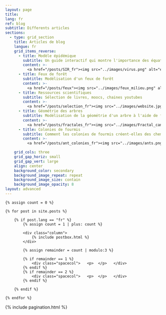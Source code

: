 ```yaml
---
layout: page
title:
lang: fr
ref: blog
subtitle: Differents articles
sections:
  - type: grid_section
    title: Articles de blog
    langue: fr
    grid_items_reverse:
      - title: Modèle épidémique
        subtitle: Un guide interactif qui montre l'importance des équations différentielles.
        content: >- 
          <a href="/posts/SIR_fr"><img src="../images/virus.png" alt="epidemy"></a>
      - title: Feux de forêt
        subtitle: Modélisation d'un feux de forêt
        content: >- 
          <a href="/posts/feux"><img src="../images/feux_milieu.png" alt="forest fire"></a>
      - title: Ressources scientifiques
        subtitle: Sélection de livres, moocs, chaines youtubes
        content: >- 
          <a href="/posts/selection_fr"><img src="../images/website.jpg" alt="ressources"></a>
      - title: Géométrie des arbres
        subtitle: Modélisation de la géométrie d'un arbre à l'aide de fractales.
        content: >- 
          <a href="/posts/fractales_fr"><img src="../images/Fractal_canopy.svg.png" alt="tree fractal"></a>
      - title: Colonies de fourmis
        subtitle: Comment les colonies de fourmis créent-elles des chemins intelligents ?
        content: >- 
          <a href="/posts/ant_colonies_fr"><img src="../images/ants.png" alt="ants"></a>

    grid_cols: three
    grid_gap_horiz: small
    grid_gap_vert: large
    align: center
    background_color: secondary
    background_image_repeat: repeat
    background_image_size: contain
    background_image_opacity: 8
layout: advanced
---
```





<!-- Posts Index

mettre le layout en body pour elargir !

================================================== -->
<section class="recent-posts">
	
	{% assign count = 0 %}

	{% for post in site.posts %}

		{% if post.lang == "fr" %}
			{% assign count = 1 | plus: count %}

			<div class="column">		
				{% include postbox.html %}
			</div>
			
			{% assign remainder = count | modulo:3 %}
			
			{% if remainder == 1 %} 
				<div class="spacecol">   <p>  </p>   </div>
			{% endif %}
			{% if remainder == 2 %} 
				<div class="spacecol">   <p>  </p>   </div>
			{% endif %}

		{% endif %}

	{% endfor %}

</section>

<!-- Pagination
================================================== -->
<div class="bottompagination">
<div class="pointerup"><i class="fa fa-caret-up"></i></div>
<span class="navigation" role="navigation">
    {% include pagination.html %}

